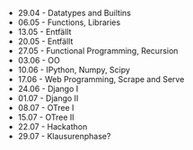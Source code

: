  - 29.04 - Datatypes and Builtins
 - 06.05 - Functions, Libraries
 - 13.05 - Entfällt
 - 20.05 - Entfällt
 - 27.05 - Functional Programming, Recursion
 - 03.06 - OO 
 - 10.06 - IPython, Numpy, Scipy
 - 17.06 - Web Programming, Scrape and Serve
 - 24.06 - Django I 
 - 01.07 - Django II
 - 08.07 - OTree I
 - 15.07 - OTree II
 - 22.07 - Hackathon
 - 29.07 - Klausurenphase?
